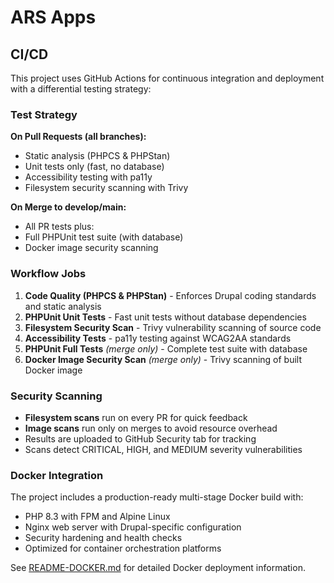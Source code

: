 # ARS Apps

## CI/CD

This project uses GitHub Actions for continuous integration and deployment with a differential testing strategy:

### Test Strategy

**On Pull Requests (all branches):**

- Static analysis (PHPCS & PHPStan)
- Unit tests only (fast, no database)
- Accessibility testing with pa11y
- Filesystem security scanning with Trivy

**On Merge to develop/main:**

- All PR tests plus:
- Full PHPUnit test suite (with database)
- Docker image security scanning

### Workflow Jobs

1. **Code Quality (PHPCS & PHPStan)** - Enforces Drupal coding standards and static analysis
2. **PHPUnit Unit Tests** - Fast unit tests without database dependencies
3. **Filesystem Security Scan** - Trivy vulnerability scanning of source code
4. **Accessibility Tests** - pa11y testing against WCAG2AA standards
5. **PHPUnit Full Tests** *(merge only)* - Complete test suite with database
6. **Docker Image Security Scan** *(merge only)* - Trivy scanning of built Docker image

### Security Scanning

- **Filesystem scans** run on every PR for quick feedback
- **Image scans** run only on merges to avoid resource overhead
- Results are uploaded to GitHub Security tab for tracking
- Scans detect CRITICAL, HIGH, and MEDIUM severity vulnerabilities

### Docker Integration

The project includes a production-ready multi-stage Docker build with:

- PHP 8.3 with FPM and Alpine Linux
- Nginx web server with Drupal-specific configuration
- Security hardening and health checks
- Optimized for container orchestration platforms

See [README-DOCKER.md](README-DOCKER.md) for detailed Docker deployment information.
